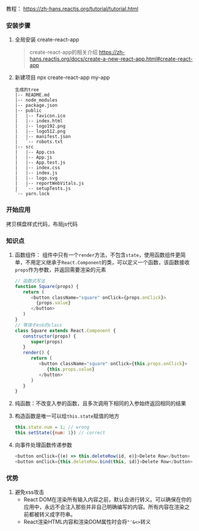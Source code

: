 教程： https://zh-hans.reactjs.org/tutorial/tutorial.html

### 安装步骤
1. 全局安装 create-react-app
   > create-react-app的相关介绍 https://zh-hans.reactjs.org/docs/create-a-new-react-app.html#create-react-app
2. 新建项目
   npx create-react-app my-app
    ```
    生成的tree
    |-- README.md
    |-- node_modules
    |-- package.json
    |-- public
    |   |-- favicon.ico
    |   |-- index.html
    |   |-- logo192.png
    |   |-- logo512.png
    |   |-- manifest.json
    |   `-- robots.txt
    |-- src
    |   |-- App.css
    |   |-- App.js
    |   |-- App.test.js
    |   |-- index.css
    |   |-- index.js
    |   |-- logo.svg
    |   |-- reportWebVitals.js
    |   `-- setupTests.js
    `-- yarn.lock
    ```

### 开始应用
拷贝棋盘样式代码，布局js代码

### 知识点
1. 函数组件： 组件中只有一个`render`方法，不包含`state`，使用函数组件更简单，不用定义继承于`React.Component`的类，可以定义一个函数，该函数接收`props`作为参数，并返回需要渲染的元素
   ```javascript
   // 函数式写法
   function Square(props) {
      return (
         <button className="square" onClick={props.onClick}>
           {props.value}
         </button>
      )
   }
   // 等效于es6的class
   class Square extends React.Component {
      constructor(props) {
         super(props)
      }
      render() {
         return (
            <button className="square" onClick={this.props.onClick}>
               {this.props.value}
            </button>
         )
      }
   }
   ```

2. 纯函数：不改变入参的函数，且多次调用下相同的入参始终返回相同的结果

3. 构造函数是唯一可以给`this.state`赋值的地方
   ```javascript
   this.state.num = 1; // wrong
   this.setState({num: 1}) // correct
   ```

4. 向事件处理函数传递参数
   ```javascript
   <button onClick={(e) => this.deleteRow(id, e)}>Delete Row</button>
   <button onClick={this.deleteRow.bind(this, id)}>Delete Row</button>
   ```

### 优势
1. 避免xss攻击
   * React DOM在渲染所有输入内容之前，默认会进行转义。可以确保在你的应用中，永远不会注入那些并非自己明确编写的内容。所有内容在渲染之前都被转义成字符串。
   * React渲染HTML内容和渲染DOM属性时会将`"'&<>`转义
